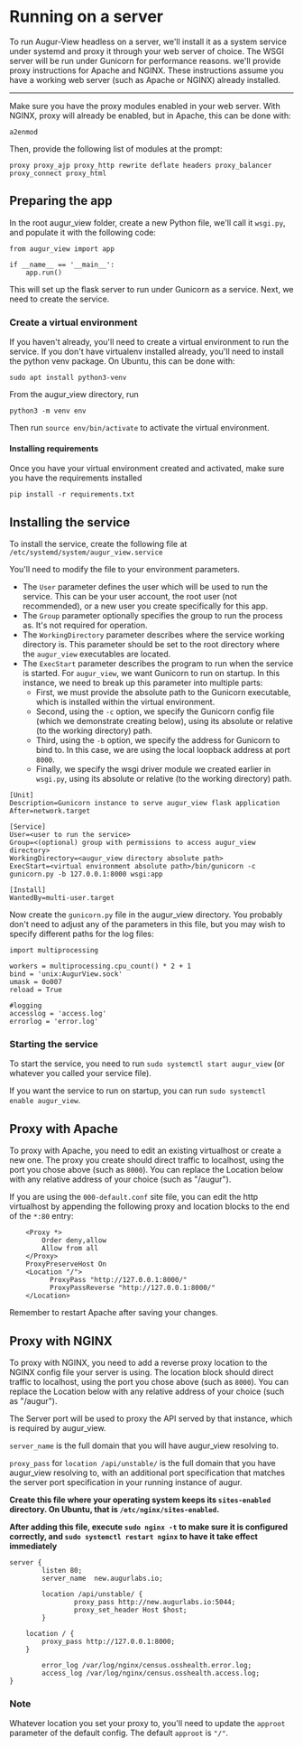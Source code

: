 # Running on a server
To run Augur-View headless on a server, we'll install it as a system service under systemd and proxy it through your web server of choice. The WSGI server will be run under Gunicorn for performance reasons. we'll provide proxy instructions for Apache and NGINX. These instructions assume you have a working web server (such as Apache or NGINX) already installed.

---

Make sure you have the proxy modules enabled in your web server. With NGINX, proxy will already be enabled, but in Apache, this can be done with:

```
a2enmod
```

Then, provide the following list of modules at the prompt:
```
proxy proxy_ajp proxy_http rewrite deflate headers proxy_balancer proxy_connect proxy_html
```

## Preparing the app
In the root augur_view folder, create a new Python file, we'll call it `wsgi.py`, and populate it with the following code:

```
from augur_view import app

if __name__ == '__main__':
	app.run()
```

This will set up the flask server to run under Gunicorn as a service. Next, we need to create the service.

### Create a virtual environment

If you haven't already, you'll need to create a virtual environment to run the service. If you don't have virtualenv installed already, you'll need to install the python venv package. On Ubuntu, this can be done with:

```
sudo apt install python3-venv
```

From the augur_view directory, run
```
python3 -m venv env
```

Then run `source env/bin/activate` to activate the virtual environment.

#### Installing requirements

Once you have your virtual environment created and activated, make sure you have the requirements installed
```
pip install -r requirements.txt
```

## Installing the service

To install the service, create the following file at `/etc/systemd/system/augur_view.service`

You'll need to modify the file to your environment parameters.
- The `User` parameter defines the user which will be used to run the service. This can be your user account, the root user (not recommended), or a new user you create specifically for this app.
- The `Group` parameter optionally specifies the group to run the process as. It's not required for operation.
- The `WorkingDirectory` parameter describes where the service working directory is. This parameter should be set to the root directory where the `augur_view` executables are located.
- The `ExecStart` parameter describes the program to run when the service is started. For `augur_view`, we want Gunicorn to run on startup. In this instance, we need to break up this parameter into multiple parts:
    - First, we must provide the absolute path to the Gunicorn executable, which is installed within the virtual environment.
    - Second, using the `-c` option, we specify the Gunicorn config file (which we demonstrate creating below), using its absolute or relative (to the working directory) path.
    - Third, using the `-b` option, we specify the address for Gunicorn to bind to. In this case, we are using the local loopback address at port `8000`.
    - Finally, we specify the wsgi driver module we created earlier in `wsgi.py`, using its absolute or relative (to the working directory) path.

```
[Unit]
Description=Gunicorn instance to serve augur_view flask application
After=network.target

[Service]
User=<user to run the service>
Group=<(optional) group with permissions to access augur_view directory>
WorkingDirectory=<augur_view directory absolute path>
ExecStart=<virtual environment absolute path>/bin/gunicorn -c gunicorn.py -b 127.0.0.1:8000 wsgi:app

[Install]
WantedBy=multi-user.target
```

Now create the `gunicorn.py` file in the augur_view directory. You probably don't need to adjust any of the parameters in this file, but you may wish to specify different paths for the log files:

```
import multiprocessing

workers = multiprocessing.cpu_count() * 2 + 1
bind = 'unix:AugurView.sock'
umask = 0o007
reload = True

#logging
accesslog = 'access.log'
errorlog = 'error.log'
```
### Starting the service

To start the service, you need to run `sudo systemctl start augur_view` (or whatever you called your service file).

If you want the service to run on startup, you can run `sudo systemctl enable augur_view`.

## Proxy with Apache

To proxy with Apache, you need to edit an existing virtualhost or create a new one. The proxy you create should direct traffic to localhost, using the port you chose above (such as `8000`). You can replace the Location below with any relative address of your choice (such as "/augur").

If you are using the `000-default.conf` site file, you can edit the http virtualhost by appending the following proxy and location blocks to the end of the `*:80` entry:
```
    <Proxy *>
        Order deny,allow
        Allow from all
    </Proxy>
    ProxyPreserveHost On
    <Location "/">
          ProxyPass "http://127.0.0.1:8000/"
          ProxyPassReverse "http://127.0.0.1:8000/"
    </Location>
```
Remember to restart Apache after saving your changes.

## Proxy with NGINX

To proxy with NGINX, you need to add a reverse proxy location to the NGINX config file your server is using. The location block should direct traffic to localhost, using the port you chose above (such as `8000`). You can replace the Location below with any relative address of your choice (such as "/augur").

The Server port will be used to proxy the API served by that instance, which is required by augur\_view.

`server_name` is the full domain that you will have augur\_view resolving to.

`proxy_pass` for `location /api/unstable/` is the full domain that you have augur\_view resolving to, with an additional port specification that matches the server port specification in your running instance of augur.

**Create this file where your operating system keeps its `sites-enabled` directory. On Ubuntu, that is `/etc/nginx/sites-enabled`.**

**After adding this file, execute `sudo nginx -t` to make sure it is configured correctly, and `sudo systemctl restart nginx` to have it take effect immediately**

```
server {
        listen 80;
        server_name  new.augurlabs.io;

        location /api/unstable/ {
                proxy_pass http://new.augurlabs.io:5044;
                proxy_set_header Host $host;
        }

	location / {
		proxy_pass http://127.0.0.1:8000;
	}

        error_log /var/log/nginx/census.osshealth.error.log;
        access_log /var/log/nginx/census.osshealth.access.log;
}

```
### Note
Whatever location you set your proxy to, you'll need to update the `approot` parameter of the default config. The default `approot` is `"/"`.
